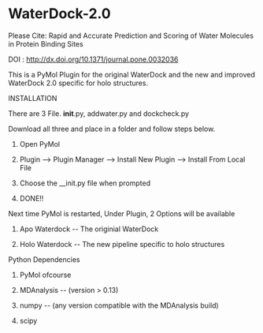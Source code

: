 # WaterDock-2.0

Please Cite:
Rapid and Accurate Prediction and Scoring of Water Molecules in Protein Binding Sites

DOI : http://dx.doi.org/10.1371/journal.pone.0032036

This is a PyMol Plugin for the original WaterDock and the new and improved WaterDock 2.0 specific for holo structures.

INSTALLATION

There are 3 File. __init__.py, addwater.py and dockcheck.py

Download all three and place in a folder and follow steps below. 

1) Open PyMol

2) Plugin --> Plugin Manager --> Install New Plugin --> Install From Local File

3) Choose the __init.py file when prompted

4) DONE!!

Next time PyMol is restarted, Under Plugin, 2 Options will be available

1) Apo Waterdock -- The originial WaterDock

2) Holo Waterdock -- The new pipeline specific to holo structures

Python Dependencies

1) PyMol ofcourse

2) MDAnalysis -- (version > 0.13)

3) numpy -- (any version compatible with the MDAnalysis build)

4) scipy
